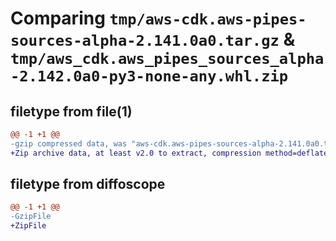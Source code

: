 # Comparing `tmp/aws-cdk.aws-pipes-sources-alpha-2.141.0a0.tar.gz` & `tmp/aws_cdk.aws_pipes_sources_alpha-2.142.0a0-py3-none-any.whl.zip`

## filetype from file(1)

```diff
@@ -1 +1 @@
-gzip compressed data, was "aws-cdk.aws-pipes-sources-alpha-2.141.0a0.tar", last modified: Wed May  8 21:37:21 2024, max compression
+Zip archive data, at least v2.0 to extract, compression method=deflate
```

## filetype from diffoscope

```diff
@@ -1 +1 @@
-GzipFile
+ZipFile
```

